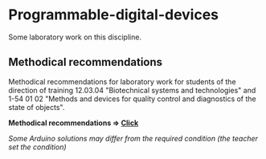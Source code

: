 # Programmable-digital-devices

Some laboratory work on this discipline.

## Methodical recommendations

Methodical recommendations for laboratory work for students of the direction of training 12.03.04 "Biotechnical systems and technologies" and 1-54 01 02 "Methods and devices for quality control and diagnostics of the state of objects".

**Methodical recommendations => [Click](http://e.biblio.bru.by/bitstream/handle/1212121212/8627/220_Programmiruemue_cifrovue_ustroystva.pdf?sequence=1&isAllowed=y)**

*Some Arduino solutions may differ from the required condition (the teacher set the condition)*